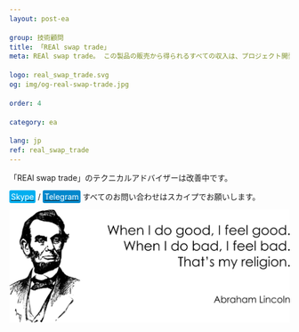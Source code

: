 ```yaml
---
layout: post-ea

group: 技術顧問
title: 「REAl swap trade」
meta: REAl swap trade。 この製品の販売から得られるすべての収入は、プロジェクト開発および慈善事業に使用されます。

logo: real_swap_trade.svg
og: img/og-real-swap-trade.jpg

order: 4

category: ea

lang: jp
ref: real_swap_trade
---
```


「REAl swap trade」のテクニカルアドバイザーは改善中です。

<a href="skype:chutkoy89?call" target="_blank"><span style="background-color:#00aff0; color:white; padding:3px; border-radius: 3px">Skype</span></a> / <a href="https://t.me/chutkoy" target="_blank"><span style="background-color:#0088cc; color:white; padding:3px; border-radius: 3px">Telegram</span></a> すべてのお問い合わせはスカイプでお願いします。</a>

<a data-fancybox="gallery" href="/img/programming/Lincoln.png"><img src="/img/programming/Lincoln.png" alt=""></a>
